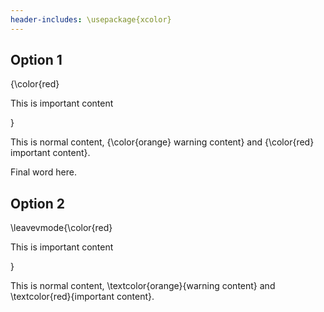 ```yaml
---
header-includes: \usepackage{xcolor}
---
```


## Option 1
{\color{red} 

This is important content

}

This is normal content, {\color{orange} warning content} and
{\color{red} important content}.

Final word here.


## Option 2

\leavevmode{\color{red} 

This is important content

}

This is normal content, \textcolor{orange}{warning content} and
\textcolor{red}{important content}.

